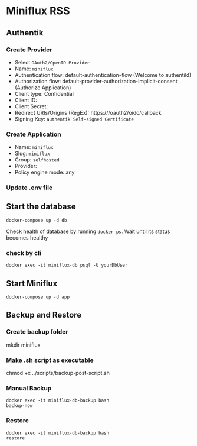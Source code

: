 # Miniflux RSS

## Authentik

### Create Provider

- Select `OAuth2/OpenID Provider`
- Name: `miniflux`
- Authentication flow: default-authentication-flow (Welcome to authentik!)
- Authorization flow: default-provider-authorization-implicit-consent (Authorize Application)
- Client type: Confidential
- Client ID: <auto-generated>
- Client Secret: <auto-generated>
- Redirect URIs/Origins (RegEx): https://<your-domain>/oauth2/oidc/callback
- Signing Key: `authentik Self-signed Certificate`

### Create Application

- Name: `miniflux`
- Slug: `miniflux`
- Group: `selfhosted`
- Provider: <select-created-miniflux-provider>
- Policy engine mode: any

### Update .env file

## Start the database

```
docker-compose up -d db
```

Check health of database by running `docker ps`. Wait until its status becomes healthy

### check by cli

```
docker exec -it miniflux-db psql -U yourDbUser
```

## Start Miniflux

```
docker-compose up -d app
```

## Backup and Restore

### Create backup folder

mkdir miniflux

### Make .sh script as executable

chmod +x ../scripts/backup-post-script.sh

### Manual Backup

<!-- https://github.com/tiredofit/docker-db-backup -->

```
docker exec -it miniflux-db-backup bash
backup-now
```

### Restore

```
docker exec -it miniflux-db-backup bash
restore
```
